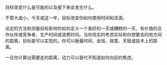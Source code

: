 目标改变什么是可能的以及接下来会发生什么。

不管大或小，今天或这一年，目标改变你如何使用时间和资源。

设定的方法和测量目标影响你如何定义一个美好的一天或糟糕的一天、有价值的合作伙伴或竞争者、生产时间或浪费时间。当你现实的考虑实际和你想要去的地方间的距离，目标是可以实现的。你可以衡量时间、金钱、政策、天赋或技术上的距离。

一旦你计算出需要走的距离，动力可以替代不知道如何向前的焦虑。